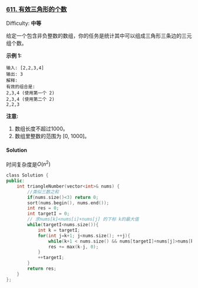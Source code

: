 ### [611\. 有效三角形的个数](https://leetcode-cn.com/problems/valid-triangle-number/)

Difficulty: **中等**


给定一个包含非负整数的数组，你的任务是统计其中可以组成三角形三条边的三元组个数。

**示例 1:**

```
输入: [2,2,3,4]
输出: 3
解释:
有效的组合是: 
2,3,4 (使用第一个 2)
2,3,4 (使用第二个 2)
2,2,3
```

**注意:**

1.  数组长度不超过1000。
2.  数组里整数的范围为 [0, 1000]。


#### Solution

时间复杂度是$O(n^2)$

```cpp
​class Solution {
public:
    int triangleNumber(vector<int>& nums) {
        //类似三数之和
        if(nums.size()<3) return 0;
        sort(nums.begin(), nums.end());
        int res = 0;
        int targetI = 0;
        // 求nums[k]<nums[i]+nums[j] 的下标 k的最大值
        while(targetI<nums.size()){
            int k = targetI;
            for(int j=k+1; j<nums.size(); ++j){
                while(k+1 < nums.size() && nums[targetI]+nums[j]>nums[k+1]) ++k;
                res += max(k-j, 0);
            }
            ++targetI;
        }
        return res;
    }
};
```